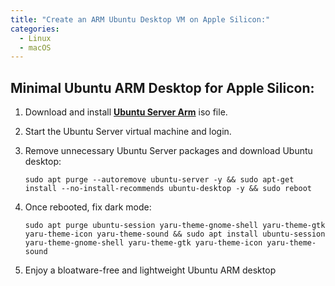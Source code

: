 ```yaml
---
title: "Create an ARM Ubuntu Desktop VM on Apple Silicon:"
categories:
  - Linux
  - macOS
---
```


## Minimal Ubuntu ARM Desktop for Apple Silicon:
1. Download and install [**Ubuntu Server Arm**](https://ubuntu.com/download/server/arm) iso file.

2. Start the Ubuntu Server virtual machine and login.

3. Remove unnecessary Ubuntu Server packages and download Ubuntu desktop:
    ```console
    sudo apt purge --autoremove ubuntu-server -y && sudo apt-get install --no-install-recommends ubuntu-desktop -y && sudo reboot
    ```

3. Once rebooted, fix dark mode:
    ```console
    sudo apt purge ubuntu-session yaru-theme-gnome-shell yaru-theme-gtk yaru-theme-icon yaru-theme-sound && sudo apt install ubuntu-session yaru-theme-gnome-shell yaru-theme-gtk yaru-theme-icon yaru-theme-sound
    ```

4. Enjoy a bloatware-free and lightweight Ubuntu ARM desktop